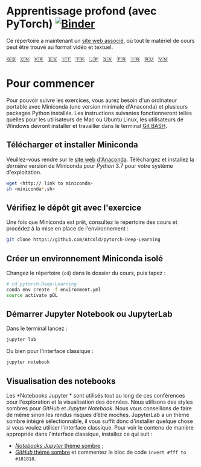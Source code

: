 <!-- 
Deep Learning (with PyTorch)
-->

# Apprentissage profond (avec PyTorch) [![Binder](https://mybinder.org/badge_logo.svg)](https://mybinder.org/v2/gh/Atcold/pytorch-Deep-Learning/master)



<!-- 
This notebook repository now has a [companion website](https://atcold.github.io/pytorch-Deep-Learning/), where all the course material can be found in video and textual format.
-->

Ce répertoire a maintenant un [site web associé](https://atcold.github.io/pytorch-Deep-Learning/fr/), où tout le matériel de cours peut être trouvé au format vidéo et textuel.


<!-- English - Mandarin - Korean - Spanish - Italian - Turkish - Japanese - Arabic - French - Farsi - Russian - Vietnameses -->
[🇬🇧](https://github.com/Atcold/pytorch-Deep-Learning/blob/master/README.md) &nbsp; [🇨🇳](https://github.com/Atcold/pytorch-Deep-Learning/blob/master/docs/zh/README-ZH.md) &nbsp; [🇰🇷](https://github.com/Atcold/pytorch-Deep-Learning/blob/master/docs/ko/README-KO.md) &nbsp; [🇪🇸](https://github.com/Atcold/pytorch-Deep-Learning/blob/master/docs/es/README-ES.md) &nbsp; [🇮🇹](https://github.com/Atcold/pytorch-Deep-Learning/blob/master/docs/it/README-IT.md) &nbsp; [🇹🇷](https://github.com/Atcold/pytorch-Deep-Learning/blob/master/docs/tr/README-TR.md) &nbsp; [🇯🇵](https://github.com/Atcold/pytorch-Deep-Learning/blob/master/docs/ja/README-JA.md) &nbsp; [🇸🇦](https://github.com/Atcold/pytorch-Deep-Learning/blob/master/docs/ar/README-AR.md) &nbsp; [🇫🇷](https://github.com/Atcold/pytorch-Deep-Learning/blob/master/docs/fr/README-FR.md) &nbsp; [🇮🇷](https://github.com/Atcold/pytorch-Deep-Learning/blob/master/docs/fa/README-FA.md) &nbsp; [🇷🇺](https://github.com/Atcold/pytorch-Deep-Learning/blob/master/docs/ru/README-RU.md) &nbsp; [🇻🇳](https://github.com/Atcold/pytorch-Deep-Learning/blob/patch-1/docs/vi/README-VI.md)

<!--
# Getting started

To be able to follow the exercises, you are going to need a laptop with Miniconda (a minimal version of Anaconda) and several Python packages installed.
The following instruction would work as is for Mac or Ubuntu Linux users, Windows users would need to install and work in the [Git BASH](https://gitforwindows.org/) terminal.
-->

# Pour commencer

Pour pouvoir suivre les exercices, vous aurez besoin d'un ordinateur portable avec Miniconda (une version minimale d'Anaconda) et plusieurs packages Python installés.
Les instructions suivantes fonctionneront telles quelles pour les utilisateurs de Mac ou Ubuntu Linux, les utilisateurs de Windows devront installer et travailler dans le terminal [Git BASH](https://gitforwindows.org/).


<!--
## Download and install Miniconda

Please go to the [Anaconda website](https://conda.io/miniconda.html).
Download and install *the latest* Miniconda version for *Python* 3.7 for your operating system.

```bash
wget <http:// link to miniconda>
sh <miniconda*.sh>
```
-->

## Télécharger et installer Miniconda

Veuillez-vous rendre sur le [site web d'Anaconda](https://conda.io/miniconda.html).
Téléchargez et installez la *dernière* version de Miniconda pour *Python* 3.7 pour votre système d'exploitation.

```bash
wget <http:// link to miniconda>
sh <miniconda*.sh>
```

<!--
## Check-out the git repository with the exercise

Once Miniconda is ready, checkout the course repository and proceed with setting up the environment:

```bash
git clone https://github.com/Atcold/pytorch-Deep-Learning
```
-->

## Vérifiez le dépôt git avec l'exercice

Une fois que Miniconda est prêt, consultez le répertoire des cours et procédez à la mise en place de l'environnement :

```bash
git clone https://github.com/Atcold/pytorch-Deep-Learning
```


<!--
## Create isolated Miniconda environment

Change directory (`cd`) into the course folder, then type:

```bash
# cd pytorch-Deep-Learning
conda env create -f environment.yml
source activate pDL
```
-->

## Créer un environnement Miniconda isolé

Changez le répertoire (`cd`) dans le dossier du cours, puis tapez :
```bash
# cd pytorch-Deep-Learning
conda env create -f environment.yml
source activate pDL
```

<!--
## Start Jupyter Notebook or JupyterLab

Start from terminal as usual:

```bash
jupyter lab
```

Or, for the classic interface:

```bash
jupyter notebook
```
-->


## Démarrer Jupyter Notebook ou JupyterLab

Dans le terminal lancez :

```bash
jupyter lab
```

Ou bien pour l'interface classique :

```bash
jupyter notebook
```


<!--
## Notebooks visualisation

*Jupyter Notebooks* are used throughout these lectures for interactive data exploration and visualisation.

We use dark styles for both *GitHub* and *Jupyter Notebook*.
You should try to do the same, or they will look ugly.
JupyterLab has a built-in selectable dark theme, so you only need to install something if you want to use the classic notebook interface.
To see the content appropriately in the classic interface install the following:

 - [*Jupyter Notebook* dark theme](https://userstyles.org/styles/153443/jupyter-notebook-dark);
 - [*GitHub* dark theme](https://userstyles.org/styles/37035/github-dark) and comment out the `invert #fff to #181818` code block.
-->

## Visualisation des notebooks

Les *Notebooks Jupyter * sont utilisés tout au long de ces conférences pour l'exploration et la visualisation des données.
Nous utilisons des styles sombres pour *GitHub* et *Jupyter Notebook*.
Nous vous conseillons de faire de même sinon les rendus risques d’être moches.
JupyterLab a un thème sombre intégré sélectionnable, il vous suffit donc d'installer quelque chose si vous voulez utiliser l'interface classique.
Pour voir le contenu de manière appropriée dans l'interface classique, installez ce qui suit :

 - [*Notebooks Jupyter* thème sombre](https://userstyles.org/styles/153443/jupyter-notebook-dark) ;
 - [*GitHub* thème sombre](https://userstyles.org/styles/37035/github-dark) et commentez le bloc de code `invert #fff to #181818`.

